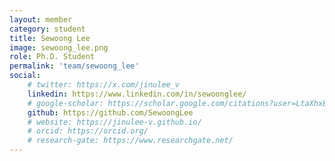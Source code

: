 ```yaml
---
layout: member
category: student
title: Sewoong Lee
image: sewoong_lee.png
role: Ph.D. Student
permalink: 'team/sewoong_lee'
social:
    # twitter: https://x.com/jinulee_v
    linkedin: https://www.linkedin.com/in/sewoonglee/
    # google-scholar: https://scholar.google.com/citations?user=LtaXhxEAAAAJ&hl=en
    github: https://github.com/SewoongLee
    # website: https://jinulee-v.github.io/
    # orcid: https://orcid.org/
    # research-gate: https://www.researchgate.net/
---
```

